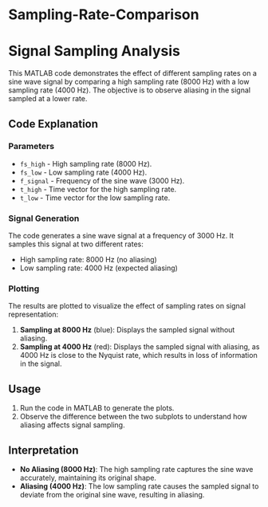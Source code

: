 # Sampling-Rate-Comparison

# Signal Sampling Analysis

This MATLAB code demonstrates the effect of different sampling rates on a sine wave signal by comparing a high sampling rate (8000 Hz) with a low sampling rate (4000 Hz). The objective is to observe aliasing in the signal sampled at a lower rate.

## Code Explanation

### Parameters
- `fs_high` - High sampling rate (8000 Hz).
- `fs_low` - Low sampling rate (4000 Hz).
- `f_signal` - Frequency of the sine wave (3000 Hz).
- `t_high` - Time vector for the high sampling rate.
- `t_low` - Time vector for the low sampling rate.

### Signal Generation
The code generates a sine wave signal at a frequency of 3000 Hz. It samples this signal at two different rates:
- High sampling rate: 8000 Hz (no aliasing)
- Low sampling rate: 4000 Hz (expected aliasing)

### Plotting
The results are plotted to visualize the effect of sampling rates on signal representation:
1. **Sampling at 8000 Hz** (blue): Displays the sampled signal without aliasing.
2. **Sampling at 4000 Hz** (red): Displays the sampled signal with aliasing, as 4000 Hz is close to the Nyquist rate, which results in loss of information in the signal.

## Usage
1. Run the code in MATLAB to generate the plots.
2. Observe the difference between the two subplots to understand how aliasing affects signal sampling.

## Interpretation
- **No Aliasing (8000 Hz)**: The high sampling rate captures the sine wave accurately, maintaining its original shape.
- **Aliasing (4000 Hz)**: The low sampling rate causes the sampled signal to deviate from the original sine wave, resulting in aliasing.
